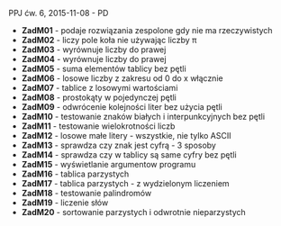 PPJ ćw. 6, 2015-11-08 - PD

* **ZadM01** - podaje rozwiązania zespolone gdy nie ma rzeczywistych
* **ZadM02** - liczy pole koła nie używając liczby π
* **ZadM03** - wyrównuje liczby do prawej
* **ZadM04** - wyrównuje liczby do prawej
* **ZadM05** - suma elementów tablicy bez pętli
* **ZadM06** - losowe liczby z zakresu od 0 do x włącznie
* **ZadM07** - tablice z losowymi wartościami
* **ZadM08** - prostokąty w pojedynczej pętli
* **ZadM09** - odwrócenie kolejności liter bez użycia pętli
* **ZadM10** - testowanie znaków białych i interpunkcyjnych bez pętli
* **ZadM11** - testowanie wielokrotności liczb
* **ZadM12** - losowe małe litery - wszystkie, nie tylko ASCII
* **ZadM13** - sprawdza czy znak jest cyfrą - 3 sposoby
* **ZadM14** - sprawdza czy w tablicy są same cyfry bez pętli
* **ZadM15** - wyświetlanie argumentow programu
* **ZadM16** - tablica parzystych
* **ZadM17** - tablica parzystych - z wydzielonym liczeniem
* **ZadM18** - testowanie palindromów
* **ZadM19** - liczenie słów
* **ZadM20** - sortowanie parzystych i odwrotnie nieparzystych
